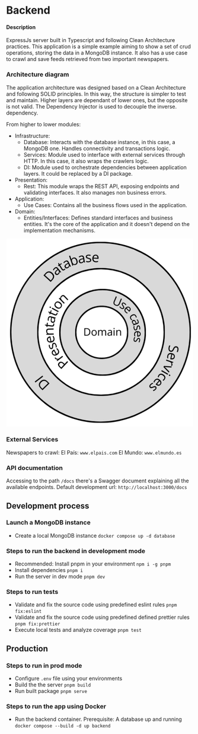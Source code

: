 # Backend 

#### Description
ExpressJs server built in Typescript and following Clean Architecture practices.
This application is a simple example aiming to show a set of crud operations, storing the data in a MongoDB instance. It also has a use case to crawl and save feeds retrieved from two important newspapers.

### Architecture diagram
The application architecture was designed based on a Clean Architecture and following SOLID principles. In this way, the structure is simpler to test and maintain. Higher layers are dependant of lower ones, but the opposite is not valid. The Dependency Injector is used to decouple the inverse. dependency.

From higher to lower modules:
- Infrastructure:
  - Database: Interacts with the database instance, in this case, a MongoDB one. Handles connectivity and transactions logic.
  - Services: Module used to interface with external services through HTTP. In this case, it also wraps the crawlers logic.
  - DI: Module used to orchestrate dependencies between application layers. It could be replaced by a DI package.
- Presentation:
  - Rest: This module wraps the REST API, exposing endpoints and validating interfaces. It also manages non business errors.
- Application:
  - Use Cases: Contains all the business flows used in the application.
- Domain:
  - Entities/Interfaces: Defines standard interfaces and business entities. It's the core of the application and it doesn't depend on the implementation mechanisms.

![alt text](./assets/architecture.png "Architecture")


### External Services
Newspapers to crawl:
El País: `www.elpais.com`
El Mundo: `www.elmundo.es`

### API documentation
Accessing to the path `/docs` there's a Swagger document explaining all the available endpoints.
Default development url: `http://localhost:3000/docs`


## Development process
### Launch a MongoDB instance
- Create a local MongoDB instance
    `docker compose up -d database`

### Steps to run the backend in development mode
- Recommended: Install pnpm in your environment 
    `npm i -g pnpm`
- Install dependencies
    `pnpm i`
- Run the server in dev mode
    `pnpm dev`

### Steps to run tests
- Validate and fix the source code using predefined eslint rules
    `pnpm fix:eslint`
- Validate and fix the source code using predefined defined prettier rules
    `pnpm fix:prettier`
- Execute local tests and analyze coverage
    `pnpm test`

## Production
### Steps to run in prod mode
- Configure `.env` file using your environments
- Build the the server
    `pnpm build`
- Run built package
    `pnpm serve`

### Steps to run the app using Docker
- Run the backend container. Prerequisite: A database up and running
    `docker compose --build -d up backend`